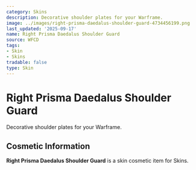 ```yaml
---
category: Skins
description: Decorative shoulder plates for your Warframe.
image: ../images/right-prisma-daedalus-shoulder-guard-4734456199.png
last_updated: '2025-09-17'
name: Right Prisma Daedalus Shoulder Guard
source: WFCD
tags:
- Skin
- Skins
tradable: false
type: Skin
---
```


# Right Prisma Daedalus Shoulder Guard

Decorative shoulder plates for your Warframe.

## Cosmetic Information

**Right Prisma Daedalus Shoulder Guard** is a skin cosmetic item for Skins.


